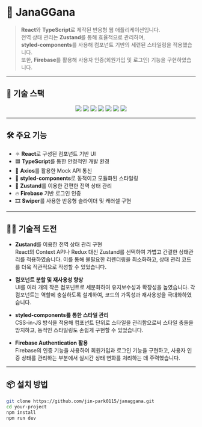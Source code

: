 # 📘 JanaGGana

> **React**와 **TypeScript**로 제작된 반응형 웹 애플리케이션입니다.  
> 전역 상태 관리는 **Zustand**를 통해 효율적으로 관리하며,  
> **styled-components**를 사용해 컴포넌트 기반의 세련된 스타일링을 적용했습니다.  
> 또한, **Firebase**를 활용해 사용자 인증(회원가입 및 로그인) 기능을 구현하였습니다.

---

## 🚀 기술 스택

<div align="center">
  
  <img src="https://img.shields.io/badge/React-61DAFB?style=for-the-badge&logo=react&logoColor=black" />
  <img src="https://img.shields.io/badge/TypeScript-3178C6?style=for-the-badge&logo=typescript&logoColor=white" />
  <img src="https://img.shields.io/badge/Axios-5A29E4?style=for-the-badge&logo=axios&logoColor=white" />
  <img src="https://img.shields.io/badge/styled--components-DB7093?style=for-the-badge&logo=styled-components&logoColor=white" />
  <img src="https://img.shields.io/badge/Zustand-000000?style=for-the-badge&logo=Zustand&logoColor=white" />
  <img src="https://img.shields.io/badge/Firebase-FFCA28?style=for-the-badge&logo=firebase&logoColor=black" />
  <img src="https://img.shields.io/badge/Swiper-007aff?style=for-the-badge&logo=swiper&logoColor=white" />
  
</div>

---

## 🛠 주요 기능

- ⚛️ **React**로 구성된 컴포넌트 기반 UI
- 🟦 **TypeScript**를 통한 안정적인 개발 환경
- 🔄 **Axios**를 활용한 Mock API 통신
- 💅 **styled-components**로 동적이고 모듈화된 스타일링
- 🐻 **Zustand**를 이용한 간편한 전역 상태 관리
- 🔥 **Firebase** 기반 로그인 인증
- 🎞️ **Swiper**를 사용한 반응형 슬라이더 및 캐러셀 구현

---

## 🧗‍♂️ 기술적 도전

- **Zustand**를 이용한 전역 상태 관리 구현  
  React의 Context API나 Redux 대신 Zustand를 선택하여 가볍고 간결한 상태관리를 적용하였습니다. 이를 통해 불필요한 리렌더링을 최소화하고, 상태 관리 코드를 더욱 직관적으로 작성할 수 있었습니다.

- **컴포넌트 분할 및 재사용성 향상**  
  UI를 여러 개의 작은 컴포넌트로 세분화하여 유지보수성과 확장성을 높였습니다. 각 컴포넌트는 역할에 충실하도록 설계하여, 코드의 가독성과 재사용성을 극대화하였습니다.

- **styled-components를 통한 스타일 관리**  
  CSS-in-JS 방식을 적용해 컴포넌트 단위로 스타일을 관리함으로써 스타일 충돌을 방지하고, 동적인 스타일링도 손쉽게 구현할 수 있었습니다.

- **Firebase Authentication 활용**  
  Firebase의 인증 기능을 사용하여 회원가입과 로그인 기능을 구현하고, 사용자 인증 상태를 관리하는 부분에서 실시간 상태 변화를 처리하는 데 주력했습니다.


---

## 📦 설치 방법

```bash
git clone https://github.com/jin-park0115/janaggana.git
cd your-project
npm install
npm run dev
